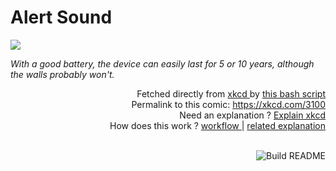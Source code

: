 # <b>Alert Sound</b>

[![](https://imgs.xkcd.com/comics/alert_sound.png)](https://xkcd.com/3100)

<i>With a good battery, the device can easily last for 5 or 10 years, although the walls probably won&#39;t.</i>

<div align="right">
  Fetched directly from
  <a href="https://xkcd.com">
    xkcd
  </a>
  by
  <a href="https://github.com/Vanille-N/Vanille-N/blob/master/fetch">
    this bash script
  </a>
</div>
<div align="right">
  Permalink to this comic:
  <a href="https://xkcd.com/3100">
    https://xkcd.com/3100
  </a>
</div>
<div align="right">
  Need an explanation ?
  <a href="https://www.explainxkcd.com/wiki/index.php/3100">
    Explain xkcd
  </a>
</div>
<div align="right">
  How does this work ?
  <a href="https://github.com/Vanille-N/Vanille-N/blob/master/.github/workflows/build.yml">
    workflow
  </a>
  |
  <a href="https://simonwillison.net/2020/Jul/10/self-updating-profile-readme/">
    related explanation
  </a>
</div><br>

<a href="https://github.com/Vanille-N/Vanille-N/actions"><img src="https://github.com/Vanille-N/Vanille-N/workflows/Build%20README/badge.svg" align="right" alt="Build README"></a>
